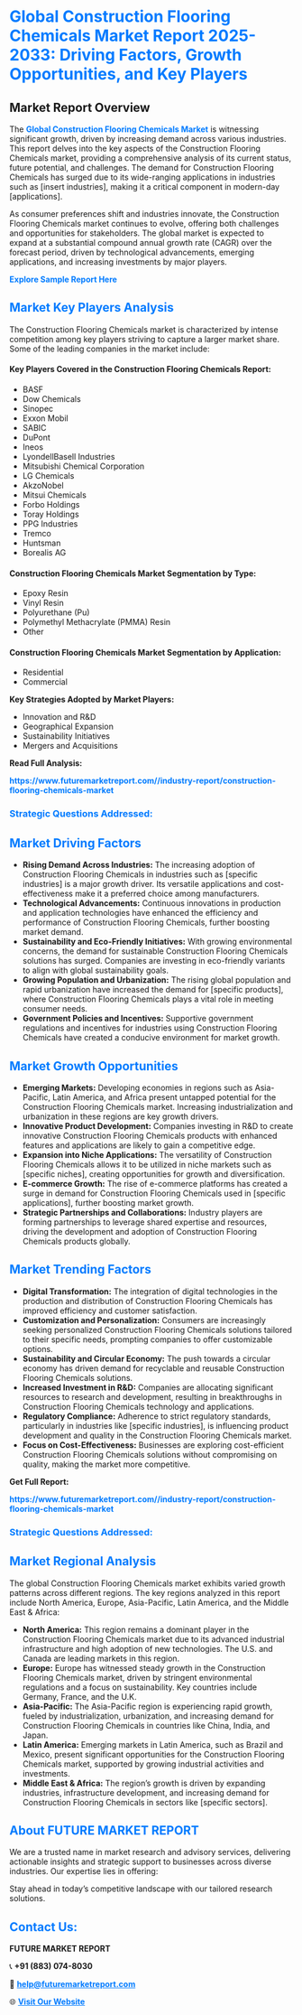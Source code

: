 <h1 style="color: #007BFF;">Global Construction Flooring Chemicals Market Report 2025-2033: Driving Factors, Growth Opportunities, and Key Players</h1>

<section id="overview">
<h2>Market Report Overview</h2>
<p>The <a href="https://www.futuremarketreport.com//industry-report/construction-flooring-chemicals-market" style="color: #007BFF; text-decoration: none;"><strong>Global Construction Flooring Chemicals Market</strong></a> is witnessing significant growth, driven by increasing demand across various industries. This report delves into the key aspects of the Construction Flooring Chemicals market, providing a comprehensive analysis of its current status, future potential, and challenges. The demand for Construction Flooring Chemicals has surged due to its wide-ranging applications in industries such as [insert industries], making it a critical component in modern-day [applications].</p>
<p>As consumer preferences shift and industries innovate, the Construction Flooring Chemicals market continues to evolve, offering both challenges and opportunities for stakeholders. The global market is expected to expand at a substantial compound annual growth rate (CAGR) over the forecast period, driven by technological advancements, emerging applications, and increasing investments by major players.</p>
</section>

<section id="overview">
<p><a href="https://www.futuremarketreport.com//request-sample/reportId=85609" style="color: #007BFF; text-decoration: none;"><strong>Explore Sample Report Here</strong></a></p>
</section>

<section id="key-players">
<h2 style="color: #007BFF;">Market Key Players Analysis</h2>
<p>The Construction Flooring Chemicals market is characterized by intense competition among key players striving to capture a larger market share. Some of the leading companies in the market include:</p>
<h4>Key Players Covered in the Construction Flooring Chemicals Report:</h4>
<ul><li>BASF</li><li>Dow Chemicals</li><li>Sinopec</li><li>Exxon Mobil</li><li>SABIC</li><li>DuPont</li><li>Ineos</li><li>LyondellBasell Industries</li><li>Mitsubishi Chemical Corporation</li><li>LG Chemicals</li><li>AkzoNobel</li><li>Mitsui Chemicals</li><li>Forbo Holdings</li><li>Toray Holdings</li><li>PPG Industries</li><li>Tremco</li><li>Huntsman</li><li>Borealis AG</li></ul>
<h4>Construction Flooring Chemicals Market Segmentation by Type:</h4>
<ul><li>Epoxy Resin</li><li>Vinyl Resin</li><li>Polyurethane (Pu)</li><li>Polymethyl Methacrylate (PMMA) Resin</li><li>Other</li></ul>

<h4>Construction Flooring Chemicals Market Segmentation by Application:</h4>
<ul><li>Residential</li><li>Commercial</li></ul>
<p><strong>Key Strategies Adopted by Market Players:</strong></p>
<ul>
<li>Innovation and R&D</li>
<li>Geographical Expansion</li>
<li>Sustainability Initiatives</li>
<li>Mergers and Acquisitions</li>
</ul>
</section>

<section>
<p><strong>Read Full Analysis: </strong></p><a href="https://www.futuremarketreport.com//industry-report/construction-flooring-chemicals-market" style="color: #007BFF; text-decoration: none;"><strong>https://www.futuremarketreport.com//industry-report/construction-flooring-chemicals-market</strong></a>
<h3 style="color: #007BFF;">Strategic Questions Addressed:</h3>
</section>

<section id="driving-factors">
<h2 style="color: #007BFF;">Market Driving Factors</h2>
<ul>
<li><strong>Rising Demand Across Industries:</strong> The increasing adoption of Construction Flooring Chemicals in industries such as [specific industries] is a major growth driver. Its versatile applications and cost-effectiveness make it a preferred choice among manufacturers.</li>
<li><strong>Technological Advancements:</strong> Continuous innovations in production and application technologies have enhanced the efficiency and performance of Construction Flooring Chemicals, further boosting market demand.</li>
<li><strong>Sustainability and Eco-Friendly Initiatives:</strong> With growing environmental concerns, the demand for sustainable Construction Flooring Chemicals solutions has surged. Companies are investing in eco-friendly variants to align with global sustainability goals.</li>
<li><strong>Growing Population and Urbanization:</strong> The rising global population and rapid urbanization have increased the demand for [specific products], where Construction Flooring Chemicals plays a vital role in meeting consumer needs.</li>
<li><strong>Government Policies and Incentives:</strong> Supportive government regulations and incentives for industries using Construction Flooring Chemicals have created a conducive environment for market growth.</li>
</ul>
</section>

<section id="growth-opportunities">
<h2 style="color: #007BFF;">Market Growth Opportunities</h2>
<ul>
<li><strong>Emerging Markets:</strong> Developing economies in regions such as Asia-Pacific, Latin America, and Africa present untapped potential for the Construction Flooring Chemicals market. Increasing industrialization and urbanization in these regions are key growth drivers.</li>
<li><strong>Innovative Product Development:</strong> Companies investing in R&D to create innovative Construction Flooring Chemicals products with enhanced features and applications are likely to gain a competitive edge.</li>
<li><strong>Expansion into Niche Applications:</strong> The versatility of Construction Flooring Chemicals allows it to be utilized in niche markets such as [specific niches], creating opportunities for growth and diversification.</li>
<li><strong>E-commerce Growth:</strong> The rise of e-commerce platforms has created a surge in demand for Construction Flooring Chemicals used in [specific applications], further boosting market growth.</li>
<li><strong>Strategic Partnerships and Collaborations:</strong> Industry players are forming partnerships to leverage shared expertise and resources, driving the development and adoption of Construction Flooring Chemicals products globally.</li>
</ul>
</section>

<section id="trending-factors">
<h2 style="color: #007BFF;">Market Trending Factors</h2>
<ul>
<li><strong>Digital Transformation:</strong> The integration of digital technologies in the production and distribution of Construction Flooring Chemicals has improved efficiency and customer satisfaction.</li>
<li><strong>Customization and Personalization:</strong> Consumers are increasingly seeking personalized Construction Flooring Chemicals solutions tailored to their specific needs, prompting companies to offer customizable options.</li>
<li><strong>Sustainability and Circular Economy:</strong> The push towards a circular economy has driven demand for recyclable and reusable Construction Flooring Chemicals solutions.</li>
<li><strong>Increased Investment in R&D:</strong> Companies are allocating significant resources to research and development, resulting in breakthroughs in Construction Flooring Chemicals technology and applications.</li>
<li><strong>Regulatory Compliance:</strong> Adherence to strict regulatory standards, particularly in industries like [specific industries], is influencing product development and quality in the Construction Flooring Chemicals market.</li>
<li><strong>Focus on Cost-Effectiveness:</strong> Businesses are exploring cost-efficient Construction Flooring Chemicals solutions without compromising on quality, making the market more competitive.</li>
</ul>
</section>

<section>
<p><strong>Get Full Report: </strong></p><a href="https://www.futuremarketreport.com//industry-report/construction-flooring-chemicals-market" style="color: #007BFF; text-decoration: none;"><strong>https://www.futuremarketreport.com//industry-report/construction-flooring-chemicals-market</strong></a>
<h3 style="color: #007BFF;">Strategic Questions Addressed:</h3>
</section>


<section id="regional-analysis">
<h2 style="color: #007BFF;">Market Regional Analysis</h2>
<p>The global Construction Flooring Chemicals market exhibits varied growth patterns across different regions. The key regions analyzed in this report include North America, Europe, Asia-Pacific, Latin America, and the Middle East & Africa:</p>
<ul>
<li><strong>North America:</strong> This region remains a dominant player in the Construction Flooring Chemicals market due to its advanced industrial infrastructure and high adoption of new technologies. The U.S. and Canada are leading markets in this region.</li>
<li><strong>Europe:</strong> Europe has witnessed steady growth in the Construction Flooring Chemicals market, driven by stringent environmental regulations and a focus on sustainability. Key countries include Germany, France, and the U.K.</li>
<li><strong>Asia-Pacific:</strong> The Asia-Pacific region is experiencing rapid growth, fueled by industrialization, urbanization, and increasing demand for Construction Flooring Chemicals in countries like China, India, and Japan.</li>
<li><strong>Latin America:</strong> Emerging markets in Latin America, such as Brazil and Mexico, present significant opportunities for the Construction Flooring Chemicals market, supported by growing industrial activities and investments.</li>
<li><strong>Middle East & Africa:</strong> The region’s growth is driven by expanding industries, infrastructure development, and increasing demand for Construction Flooring Chemicals in sectors like [specific sectors].</li>
</ul>
</section>

<footer>
<h2 style="color: #007BFF;">About FUTURE MARKET REPORT</h2>
<p>We are a trusted name in market research and advisory services, delivering actionable insights and strategic support to businesses across diverse industries. Our expertise lies in offering:</p>

<p>Stay ahead in today’s competitive landscape with our tailored research solutions.</p>

<h2 style="color: #007BFF;">Contact Us:</h2>
<p><strong>FUTURE MARKET REPORT</strong></p>
<p>📞 <strong>+91 (883) 074-8030</strong></p>
<p>📧 <strong><a href="mailto:help@futuremarketreport.com" style="color: #007BFF;">help@futuremarketreport.com</a></strong></p>
<p>🌐 <strong><a href="https://www.futuremarketreport.com/" style="color: #007BFF;">Visit Our Website</a></strong></p>
</footer>